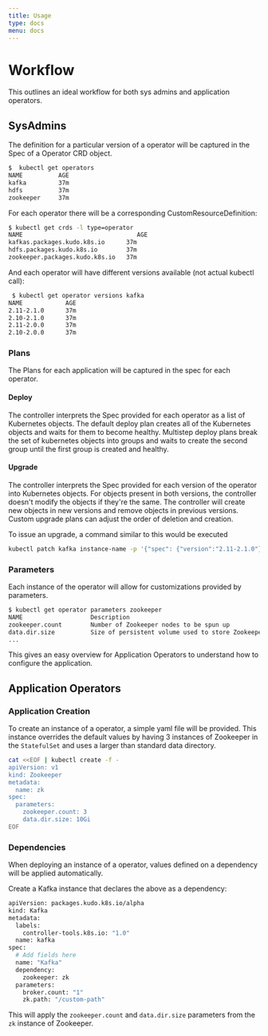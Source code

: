 ```yaml
---
title: Usage
type: docs
menu: docs
---
```


# Workflow

This outlines an ideal workflow for both sys admins and application operators.

## SysAdmins

The definition for a particular version of a operator will be captured in the Spec of a Operator CRD object.

```bash
$  kubectl get operators
NAME          AGE
kafka         37m
hdfs          37m
zookeeper     37m
```

For each operator there will be a corresponding CustomResourceDefinition:

```bash
$ kubectl get crds -l type=operator
NAME                                AGE
kafkas.packages.kudo.k8s.io      37m
hdfs.packages.kudo.k8s.io        37m
zookeeper.packages.kudo.k8s.io   37m
```

And each operator will have different versions available (not actual kubectl call):

```bash
 $ kubectl get operator versions kafka
NAME            AGE
2.11-2.1.0      37m
2.10-2.1.0      37m
2.11-2.0.0      37m
2.10-2.0.0      37m
```

### Plans

The Plans for each application will be captured in the spec for each operator.

#### Deploy

The controller interprets the Spec provided for each operator as a list of Kubernetes objects. The default deploy plan creates all of the
Kubernetes objects and waits for them to become healthy. Multistep deploy plans break the set of kubernetes objects into groups and
waits to create the second group until the first group is created and healthy.

#### Upgrade

The controller interprets the Spec provided for each version of the operator into Kubernetes objects. For objects present in both versions,
the controller doesn't modify the objects if they're the same. The controller will create new objects in new versions and remove objects in previous
versions. Custom upgrade plans can adjust the order of deletion and creation.

To issue an upgrade, a command similar to this would be executed

```bash
kubectl patch kafka instance-name -p '{"spec": {"version":"2.11-2.1.0"}}'
```

### Parameters

Each instance of the operator will allow for customizations provided by parameters.

```bash
$ kubectl get operator parameters zookeeper
NAME                   Description
zookeeper.count        Number of Zookeeper nodes to be spun up
data.dir.size          Size of persistent volume used to store Zookeeper data
...
```

This gives an easy overview for Application Operators to understand how to configure the application.

## Application Operators

### Application Creation

To create an instance of a operator, a simple yaml file will be provided. This instance overrides the default
values by having 3 instances of Zookeeper in the `StatefulSet` and uses a larger than standard data directory.

```bash
cat <<EOF | kubectl create -f -
apiVersion: v1
kind: Zookeeper
metadata:
  name: zk
spec:
  parameters:
    zookeeper.count: 3
    data.dir.size: 10Gi
EOF

```

### Dependencies

When deploying an instance of a operator, values defined on a dependency will be applied automatically.

Create a Kafka instance that declares the above as a dependency:

```bash
apiVersion: packages.kudo.k8s.io/alpha
kind: Kafka
metadata:
  labels:
    controller-tools.k8s.io: "1.0"
  name: kafka
spec:
  # Add fields here
  name: "Kafka"
  dependency:
    zookeeper: zk
  parameters:
    broker.count: "1"
    zk.path: "/custom-path"
```

This will apply the `zookeeper.count` and `data.dir.size` parameters from the `zk` instance of Zookeeper.
